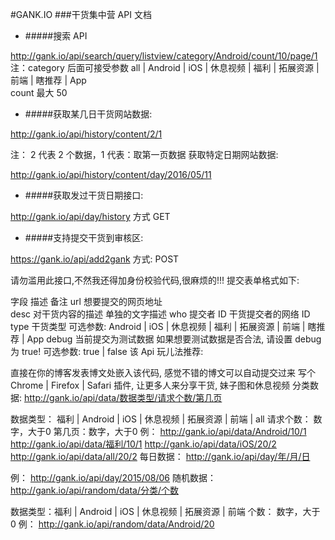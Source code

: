 #GANK.IO
###干货集中营 API 文档

+ #####搜索 API

http://gank.io/api/search/query/listview/category/Android/count/10/page/1   
注：category 后面可接受参数 all | Android | iOS | 休息视频 | 福利 | 拓展资源 | 前端 | 瞎推荐 | App  
count 最大 50

+ #####获取某几日干货网站数据:

http://gank.io/api/history/content/2/1

注： 2 代表 2 个数据，1 代表：取第一页数据
获取特定日期网站数据:

http://gank.io/api/history/content/day/2016/05/11
+ #####获取发过干货日期接口:

http://gank.io/api/day/history 方式 GET


+ #####支持提交干货到审核区:

https://gank.io/api/add2gank 方式: POST

请勿滥用此接口,不然我还得加身份校验代码,很麻烦的!!!
提交表单格式如下:

字段	描述	备注
url	想要提交的网页地址	
desc	对干货内容的描述	单独的文字描述
who	提交者 ID	干货提交者的网络 ID
type	干货类型	可选参数: Android | iOS | 休息视频 | 福利 | 拓展资源 | 前端 | 瞎推荐 | App
debug	当前提交为测试数据	如果想要测试数据是否合法, 请设置 debug 为 true! 可选参数: true | false
该 Api 玩儿法推荐:

直接在你的博客发表博文处嵌入该代码, 感觉不错的博文可以自动提交过来
写个 Chrome | Firefox | Safari 插件, 让更多人来分享干货, 妹子图和休息视频
分类数据: http://gank.io/api/data/数据类型/请求个数/第几页

数据类型： 福利 | Android | iOS | 休息视频 | 拓展资源 | 前端 | all
请求个数： 数字，大于0
第几页：数字，大于0
例：
http://gank.io/api/data/Android/10/1
http://gank.io/api/data/福利/10/1
http://gank.io/api/data/iOS/20/2
http://gank.io/api/data/all/20/2
每日数据： http://gank.io/api/day/年/月/日

例：
http://gank.io/api/day/2015/08/06
随机数据：http://gank.io/api/random/data/分类/个数

数据类型：福利 | Android | iOS | 休息视频 | 拓展资源 | 前端
个数： 数字，大于0
例：
http://gank.io/api/random/data/Android/20